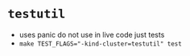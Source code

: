 # `testutil`

* uses panic do not use in live code just tests
* `make TEST_FLAGS="-kind-cluster=testutil" test`
